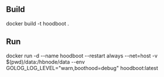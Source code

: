 ## Build
docker build -t hoodboot .
## Run
docker run -d --name hoodboot --restart always --net=host -v $(pwd)/data:/hbnode/data --env GOLOG_LOG_LEVEL="warn,boothood=debug" hoodboot:latest